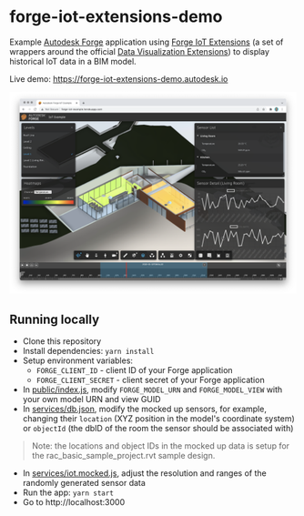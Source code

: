 # forge-iot-extensions-demo

Example [Autodesk Forge](https://forge.autodesk.com) application using
[Forge IoT Extensions](https://github.com/petrbroz/forge-iot-extensions) (a set of wrappers around the official
[Data Visualization Extensions](https://forge.autodesk.com/en/docs/dataviz/v1/developers_guide/introduction))
to display historical IoT data in a BIM model.

Live demo: https://forge-iot-extensions-demo.autodesk.io

![Screenshot](./screenshot.png)

## Running locally

- Clone this repository
- Install dependencies: `yarn install`
- Setup environment variables:
    - `FORGE_CLIENT_ID` - client ID of your Forge application
    - `FORGE_CLIENT_SECRET` - client secret of your Forge application
- In [public/index.js](./public/index.js), modify `FORGE_MODEL_URN` and `FORGE_MODEL_VIEW`
with your own model URN and view GUID
- In [services/db.json](./services/db.json), modify the mocked up sensors,
for example, changing their `location` (XYZ position in the model's coordinate system)
or `objectId` (the dbID of the room the sensor should be associated with)

> Note: the locations and object IDs in the mocked up data is setup for the rac_basic_sample_project.rvt sample design.

- In [services/iot.mocked.js](./services/iot.mocked.js), adjust the resolution and ranges
of the randomly generated sensor data
- Run the app: `yarn start`
- Go to http://localhost:3000

